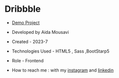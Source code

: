 # Dribbble

- [Demo Project](https://aida-mousavi.github.io/Dribbble/)

- Developed by Aida Mousavi

- Created - 2023-7

- Technologies Used - HTML5 , Sass ,BootStarp5

- Role - Frontend

- How to reach me : with my [instagram](https://www.instagram.com/dev.mousavi) and [linkedin](www.linkedin.com/in/aida-mousavi-18791a292)
